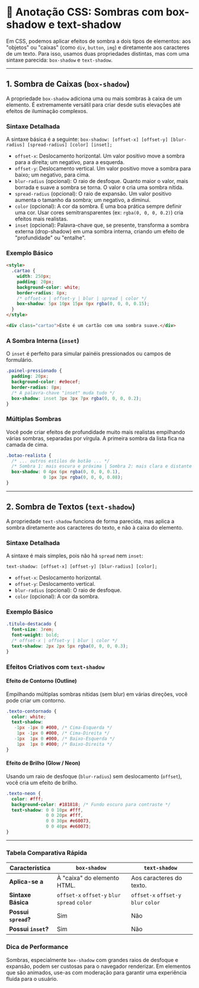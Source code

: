 # 📝 Anotação CSS: Sombras com box-shadow e text-shadow

Em CSS, podemos aplicar efeitos de sombra a dois tipos de elementos: aos "objetos" ou "caixas" (como `div`, `button`, `img`) e diretamente aos caracteres de um texto. Para isso, usamos duas propriedades distintas, mas com uma sintaxe parecida: `box-shadow` e `text-shadow`.

---

## 1. Sombra de Caixas (`box-shadow`)

A propriedade `box-shadow` adiciona uma ou mais sombras à caixa de um elemento. É extremamente versátil para criar desde sutis elevações até efeitos de iluminação complexos.

### Sintaxe Detalhada

A sintaxe básica é a seguinte:
`box-shadow: [offset-x] [offset-y] [blur-radius] [spread-radius] [color] [inset];`

- `offset-x`: Deslocamento horizontal. Um valor positivo move a sombra para a direita; um negativo, para a esquerda.
- `offset-y`: Deslocamento vertical. Um valor positivo move a sombra para baixo; um negativo, para cima.
- `blur-radius` (opcional): O raio de desfoque. Quanto maior o valor, mais borrada e suave a sombra se torna. O valor `0` cria uma sombra nítida.
- `spread-radius` (opcional): O raio de expansão. Um valor positivo aumenta o tamanho da sombra; um negativo, a diminui.
- `color` (opcional): A cor da sombra. É uma boa prática sempre definir uma cor. Usar cores semitransparentes (ex: `rgba(0, 0, 0, 0.2)`) cria efeitos mais realistas.
- `inset` (opcional): Palavra-chave que, se presente, transforma a sombra externa (drop-shadow) em uma sombra interna, criando um efeito de "profundidade" ou "entalhe".

### Exemplo Básico

```html
<style>
  .cartao {
    width: 250px;
    padding: 20px;
    background-color: white;
    border-radius: 8px;
    /* offset-x | offset-y | blur | spread | color */
    box-shadow: 5px 10px 15px 0px rgba(0, 0, 0, 0.15);
  }
</style>

<div class="cartao">Este é um cartão com uma sombra suave.</div>
```

### A Sombra Interna (`inset`)

O `inset` é perfeito para simular painéis pressionados ou campos de formulário.

```css
.painel-pressionado {
  padding: 20px;
  background-color: #e9ecef;
  border-radius: 8px;
  /* A palavra-chave "inset" muda tudo */
  box-shadow: inset 3px 3px 7px rgba(0, 0, 0, 0.2);
}
```

### Múltiplas Sombras

Você pode criar efeitos de profundidade muito mais realistas empilhando várias sombras, separadas por vírgula. A primeira sombra da lista fica na camada de cima.

```css
.botao-realista {
  /* ... outros estilos de botão ... */
  /* Sombra 1: mais escura e próxima | Sombra 2: mais clara e distante */
  box-shadow: 0 4px 6px rgba(0, 0, 0, 0.1),
              0 1px 3px rgba(0, 0, 0, 0.08);
}
```

---

## 2. Sombra de Textos (`text-shadow`)

A propriedade `text-shadow` funciona de forma parecida, mas aplica a sombra diretamente aos caracteres do texto, e não à caixa do elemento.

### Sintaxe Detalhada

A sintaxe é mais simples, pois não há `spread` nem `inset`:

`text-shadow: [offset-x] [offset-y] [blur-radius] [color];`

- `offset-x`: Deslocamento horizontal.
- `offset-y`: Deslocamento vertical.
- `blur-radius` (opcional): O raio de desfoque.
- `color` (opcional): A cor da sombra.

### Exemplo Básico

```css
.titulo-destacado {
  font-size: 3rem;
  font-weight: bold;
  /* offset-x | offset-y | blur | color */
  text-shadow: 2px 2px 5px rgba(0, 0, 0, 0.3);
}
```

### Efeitos Criativos com `text-shadow`

#### **Efeito de Contorno (Outline)**

Empilhando múltiplas sombras nítidas (sem blur) em várias direções, você pode criar um contorno.

```css
.texto-contornado {
  color: white;
  text-shadow:
   -1px -1px 0 #000, /* Cima-Esquerda */
    1px -1px 0 #000, /* Cima-Direita */
   -1px  1px 0 #000, /* Baixo-Esquerda */
    1px  1px 0 #000; /* Baixo-Direita */
}
```

#### **Efeito de Brilho (Glow / Neon)**

Usando um raio de desfoque (`blur-radius`) sem deslocamento (`offset`), você cria um efeito de brilho.

```css
.texto-neon {
  color: #fff;
  background-color: #181818; /* Fundo escuro para contraste */
  text-shadow: 0 0 10px #fff,
               0 0 20px #fff,
               0 0 30px #e60073,
               0 0 40px #e60073;
}
```

---

### Tabela Comparativa Rápida

| **Característica** | `box-shadow` | `text-shadow` |
|--------------------|--------------|---------------|
| **Aplica-se a** | À "caixa" do elemento HTML. | Aos caracteres do texto.|
| **Sintaxe Básica** | `offset-x` `offset-y` `blur` `spread` `color` | `offset-x` `offset-y` `blur` `color` |
| **Possui `spread`?** | Sim | Não |
| **Possui `inset`?** | Sim | Não |

### Dica de Performance

Sombras, especialmente `box-shadow` com grandes raios de desfoque e expansão, podem ser custosas para o navegador renderizar. Em elementos que são animados, use-as com moderação para garantir uma experiência fluida para o usuário.
